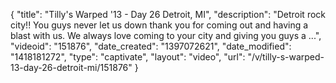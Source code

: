 {
    "title": "Tilly's Warped '13 - Day 26 Detroit, MI",
    "description": "Detroit rock city!! You guys never let us down thank you for coming out and having a blast with us. We always love coming to your city and giving you guys a ...",
    "videoid": "151876",
    "date_created": "1397072621",
    "date_modified": "1418181272",
    "type": "captivate",
    "layout": "video",
    "url": "\/v\/tilly-s-warped-13-day-26-detroit-mi\/151876"
}
